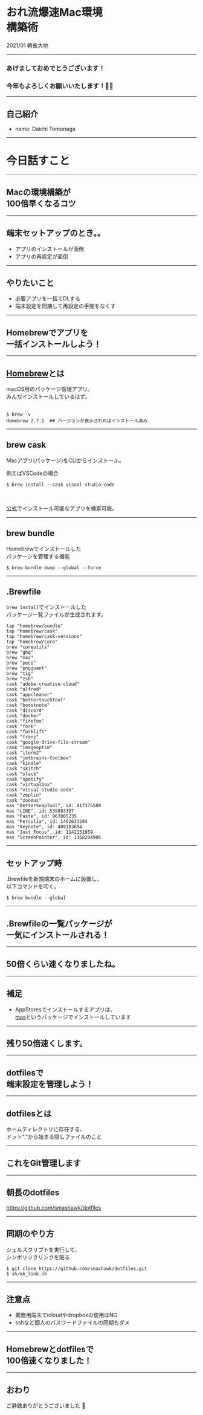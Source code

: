 # おれ流爆速Mac環境<br>構築術

2021/01 朝長大地

---

### あけましておめでとうございます！<br>
### 今年もよろしくお願いいたします！🙇‍♂️

---

## 自己紹介

- name: Daichi Tomonaga

---

# 今日話すこと

---

<!-- .element: data-background-image="dist/asset/white.png" -->

## Macの環境構築が<br>100倍早くなるコツ <!-- .element: class="text-black" -->

---

## 端末セットアップのとき。。

- アプリのインストールが面倒
- アプリの再設定が面倒

---

## やりたいこと

- 必要アプリを一括でDLする
- 端末設定を同期して再設定の手間をなくす

---

<!-- .element: data-background-image="dist/asset/white.png" -->

## Homebrewでアプリを<br>一括インストールしよう！ <!-- .element: class="text-black" -->

---

## [Homebrew](https://brew.sh/index_ja)とは

macOS用のパッケージ管理アプリ。<br>
みんなインストールしているはず。<br>
<br>
```shell
$ brew -v
Homebrew 2.7.1  ## バージョンが表示されればインストール済み
```

---

## brew cask

Macアプリ(パッケージ)をCLIからインストール。

例えばVSCodeの場合
```shell
$ brew install --cask visual-studio-code
```

<br>

[公式](https://formulae.brew.sh/)でインストール可能なアプリを検索可能。

---

 ## brew bundle

Homebrewでインストールした<br>パッケージを管理する機能

```shell
$ brew bundle dump --global --force
```

---

## .Brewfile

`brew install`でインストールした<br>パッケージ一覧ファイルが生成されます。

```shell
tap "homebrew/bundle"
tap "homebrew/cask"
tap "homebrew/cask-versions"
tap "homebrew/core"
brew "coreutils"
brew "ghq"
brew "mas"
brew "peco"
brew "pngquant"
brew "tig"
brew "zsh"
cask "adobe-creative-cloud"
cask "alfred"
cask "appcleaner"
cask "bettertouchtool"
cask "boostnote"
cask "discord"
cask "docker"
cask "firefox"
cask "fork"
cask "forklift"
cask "franz"
cask "google-drive-file-stream"
cask "imageoptim"
cask "iterm2"
cask "jetbrains-toolbox"
cask "kindle"
cask "skitch"
cask "slack"
cask "spotify"
cask "virtualbox"
cask "visual-studio-code"
cask "zeplin"
cask "zoomus"
mas "BetterSnapTool", id: 417375580
mas "LINE", id: 539883307
mas "Paste", id: 967805235
mas "Perculia", id: 1462633284
mas "Keynote", id: 409183694
mas "Just Focus", id: 1142151959
mas "ScreenPointer", id: 1368204906
```

---

## セットアップ時
.Brewfileを新規端末のホームに設置し、<br>以下コマンドを叩く。

```shell
$ brew bundle --global
```

---

<!-- .element: data-background-image="dist/asset/white.png" -->

## .Brewfileの一覧パッケージが<br>一気にインストールされる！ <!-- .element: class="text-black" -->

---

<!-- .element: data-background-image="dist/asset/white.png" -->

## 50倍くらい速くなりましたね。 <!-- .element: class="text-black" -->

---

## 補足

- AppStoresでインストールするアプリは、<br>[mas](https://github.com/mas-cli/mas)というパッケージでインストールしています

---

## 残り50倍速くします。

---

<!-- .element: data-background-image="dist/asset/white.png" -->

## dotfilesで<br>端末設定を管理しよう！ <!-- .element: class="text-black" -->

---

## dotfilesとは

ホームディレクトリに存在する、<br>ドット"."から始まる隠しファイルのこと

---

<!-- .element: data-background-image="dist/asset/white.png" -->

## これをGit管理します <!-- .element: class="text-black" -->

---

## 朝長のdotfiles
https://github.com/smashawk/dotfiles

---

## 同期のやり方

シェルスクリプトを実行して、<br>シンボリックリンクを貼る

```shell
$ git clone https://github.com/smashawk/dotfiles.git
$ sh/mk_link.sh
```

---

## 注意点

- 業務用端末でicloudやdropboxの使用はNG
- sshなど個人のパスワードファイルの同期もダメ

---

<!-- .element: data-background-image="dist/asset/white.png" -->

## Homebrewとdotfilesで<br>100倍速くなりました！ <!-- .element: class="text-black" -->

---

## おわり

ご静聴ありがとうございました 👻